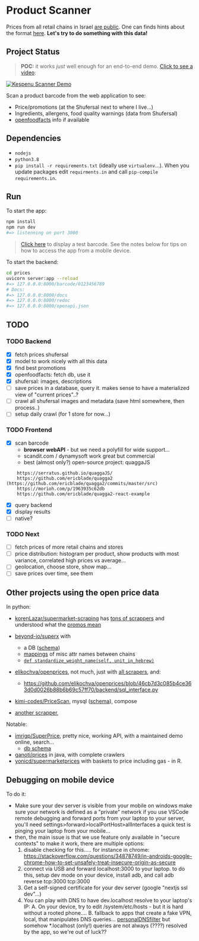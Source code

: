 # Product Scanner
Prices from all retail chains in Israel [are public](www.gov.il/he/Departments/legalInfo/cpfta_prices_regulations). One can finds hints about the format [here](https://www.nevo.co.il/law_html/law01/501_131.htm). **Let's try to do something with this data!**

## Project Status
> **POC:** it works _just_ well enough for an end-to-end demo. [Click to see a video](https://youtube.com/shorts/M2fvLbaYfqc?feature=share
):


[![Kespenu Scanner Demo](https://img.youtube.com/vi/M2fvLbaYfqc/0.jpg)](http://www.youtube.com/watch?v=M2fvLbaYfqc)



Scan a product barcode from the web application to see:
- Price/promotions (at the Shufersal next to where I live...) 
- Ingredients, allergens, food quality warnings (data from Shufersal)
- [openfoodfacts](https://world.openfoodfacts.org/) info if available

## Dependencies
- `nodejs`
- `python3.8`
- `pip install -r requirements.txt` (ideally use `virtualenv`...). When you update packages edit `requirments.in` and call `pip-compile requirements.in`.

## Run
To start the app:

```bash
npm install
npm run dev
#=> listenning on port 3000

```

> [Click here](https://developer.mozilla.org/en-US/docs/Web/API/Barcode_Detection_API/ean-13.png) to display a test barcode. See the notes below for tips on how to access the app from a mobile device.

To start the backend:

```bash
cd prices
uvicorn server:app --reload
#=> 127.0.0.0:8000/barcode/0123456789
# Docs:
#=> 127.0.0.0:8000/docs
#=> 127.0.0.0:8000/redoc
#=> 127.0.0.0:8000/openapi.json
```

## TODO
### TODO Backend
- [x] fetch prices shufersal
- [x] model to work nicely with all this data
- [x] find best promotions
- [x] openfoodfacts: fetch db, use it
- [x] shufersal: images, descriptions
- [ ] save prices in a database, query it. makes sense to have a materialized view of "current prices"..?
- [ ] crawl all shufersal images and metadata (save html somewhere, then process..)
- [ ] setup daily crawl (for 1 store for now...)

### TODO Frontend
- [x] scan barcode
    * **browser webAPI** - but we need a polyfill for wide support...   
    * scandit.com / dynamysoft work great but commercial
    * best (almost only?) open-source project: quaggaJS

```
    https://serratus.github.io/quaggaJS/
    https://github.com/ericblade/quagga2 (https://github.com/ericblade/quagga2/commits/master/src)
    https://morioh.com/p/1963935c62db
    https://github.com/ericblade/quagga2-react-example
```

- [x] query backend
- [x] display results
- [ ] native?

### TODO Next
- [ ] fetch prices of more retail chains and stores
- [ ] price distribution: histogram per product, show products with most variance, correlated high prices vs average...
- [ ] geolocation, choose store, show map...
- [ ] save prices over time, see them

## Other projects using the open price data
In python:
- [korenLazar/supermarket-scraping](https://github.com/korenLazar/supermarket-scraping) has [tons of scrappers](https://github.com/korenLazar/supermarket-scraping/blob/8a726ff605759beab0f19baaa6d0a926ae2fdf4d/chains/) and understood what the [promos mean](https://github.com/korenLazar/supermarket-scraping/blob/8a726ff605759beab0f19baaa6d0a926ae2fdf4d/promotion.py)

- [beyond-io/superx](https://github.com/beyond-io/superx) with
  * a DB ([schema](https://github.com/beyond-io/superx/blob/bf81c98cb1541c25e16b6800b09ba8fa8c63b968/superx/models/__init__.py))
  * [mappings](https://github.com/beyond-io/superx/blob/bf81c98cb1541c25e16b6800b09ba8fa8c63b968/superx/app.py) of misc attr names between chains
  * [`def standardize_weight_name(self, unit_in_hebrew)`](https://github.com/beyond-io/superx/blob/bf81c98cb1541c25e16b6800b09ba8fa8c63b968/superx/information_extractors/item_info_extractor.py#L245)
- [elikochva/openprices](https://github.com/elikochva/openprices), not much, just with [all scrapers](https://github.com/elikochva/openprices/blob/46cb7d3c085b4ce363d0d0026b88b6b69c57ff70/backend/web_scraper.py), and:
  * https://github.com/elikochva/openprices/blob/46cb7d3c085b4ce363d0d0026b88b6b69c57ff70/backend/sql_interface.py
- [kimi-codes/PriceScan](https://github.com/kimi-codes/PriceScan), mysql ([schema](https://github.com/kimi-codes/PriceScan/blob/8447b4a7babac02f032f664c2af616a71dc12b99/db/init/init.sql)), compose
- [another scrapper](https://github.com/akariv/kan-data-analysis), 


Notable:
- [imrigp/SuperPrice](https://github.com/imrigp/SuperPrice), pretty nice, working API, with a maintained demo online, search...
  * [db schema](https://github.com/imrigp/SuperPrice/blob/82df5d1c20866e67d37db61c5c31231be07b26df/super-price-api/src/main/java/database/Database.java)
- [ganoti/prices](https://github.com/ganoti/prices) in java, with complete crawlers
- [yonicd/supermarketprices](https://github.com/yonicd/supermarketprices) with baskets to price including gas - in R.



## Debugging on mobile device
To do it:
- Make sure your dev server is visible from your mobile
  on windows make sure your network is defined as a "private" network
  if you use VSCode remote debugging and forward ports from your laptop to your server,
    you'll need settings>forward>localPortHost>allInterfaces
  a quick test is pinging your laptop from your mobile...
- then, the main issue is that we use feature only available in "secure contexts"
  to make it work, there are multiple options:
  1. disable checking for this..... for instance in chrome:
     https://stackoverflow.com/questions/34878749/in-androids-google-chrome-how-to-set-unsafely-treat-insecure-origin-as-secure
  2. connect via USB and forward localhost:3000 to your laptop.
       to do this, setup dev mode on your device, install adb, and call
       adb reverse tcp:3000 tcp:3000
  3. Get a self-signed certificate for your dev server (google "nextjs ssl dev"...)
  4. You can play with DNS to have dev.localhost resolve to your laptop's IP:
     A. On your device, try to edit /system/etc/hosts - but it is hard without a rooted phone....
     B. fallback to apps that create a fake VPN, local, that manipulates DNS queries...
        [personalDNSfilter](https://www.zenz-solutions.de/help/)
        but somehow *.localhost (only!) queries are not always (????) resolved by the app,
        so we're out of luck??
